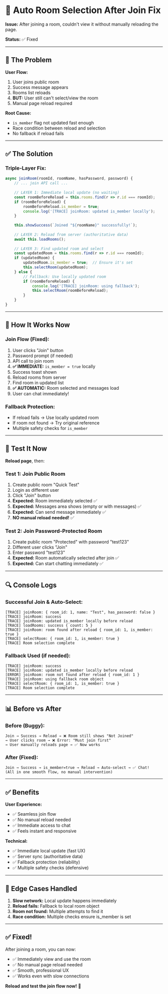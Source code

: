 # 🔄 Auto Room Selection After Join Fix

**Issue:** After joining a room, couldn't view it without manually reloading the page.

**Status:** ✅ Fixed

---

## 🐛 The Problem

**User Flow:**
1. User joins public room
2. Success message appears
3. Rooms list reloads
4. **BUT:** User still can't select/view the room
5. Manual page reload required

**Root Cause:**
- `is_member` flag not updated fast enough
- Race condition between reload and selection
- No fallback if reload fails

---

## ✅ The Solution

### **Triple-Layer Fix:**

```javascript
async joinRoom(roomId, roomName, hasPassword, password) {
    // ... join API call ...
    
    // LAYER 1: Immediate local update (no waiting)
    const roomBeforeReload = this.rooms.find(r => r.id === roomId);
    if (roomBeforeReload) {
        roomBeforeReload.is_member = true;
        console.log('[TRACE] joinRoom: updated is_member locally');
    }
    
    this.showSuccess(`Joined "${roomName}" successfully!`);
    
    // LAYER 2: Reload from server (authoritative data)
    await this.loadRooms();
    
    // LAYER 3: Find updated room and select
    const updatedRoom = this.rooms.find(r => r.id === roomId);
    if (updatedRoom) {
        updatedRoom.is_member = true;  // Ensure it's set
        this.selectRoom(updatedRoom);
    } else {
        // Fallback: Use locally updated room
        if (roomBeforeReload) {
            console.log('[TRACE] joinRoom: using fallback');
            this.selectRoom(roomBeforeReload);
        }
    }
}
```

---

## 🎯 How It Works Now

### **Join Flow (Fixed):**
1. User clicks "Join" button
2. Password prompt (if needed)
3. API call to join room
4. **✅ IMMEDIATE:** `is_member = true` locally
5. Success toast shown
6. Reload rooms from server
7. Find room in updated list
8. **✅ AUTOMATIC:** Room selected and messages load
9. User can chat immediately!

### **Fallback Protection:**
- If reload fails → Use locally updated room
- If room not found → Try original reference
- Multiple safety checks for `is_member`

---

## 🧪 Test It Now

**Reload page**, then:

### **Test 1: Join Public Room**
1. Create public room "Quick Test"
2. Login as different user
3. Click "Join" button
4. **Expected:** Room immediately selected ✅
5. **Expected:** Messages area shows (empty or with messages) ✅
6. **Expected:** Can send message immediately ✅
7. **NO manual reload needed!** ✅

### **Test 2: Join Password-Protected Room**
1. Create public room "Protected" with password "test123"
2. Different user clicks "Join"
3. Enter password "test123"
4. **Expected:** Room automatically selected after join ✅
5. **Expected:** Can start chatting immediately ✅

---

## 🔍 Console Logs

### **Successful Join & Auto-Select:**
```
[TRACE] joinRoom: { room_id: 1, name: "Test", has_password: false }
[TRACE] joinRoom: success
[TRACE] joinRoom: updated is_member locally before reload
[TRACE] loadRooms: success { count: 5 }
[TRACE] joinRoom: room found after reload { room_id: 1, is_member: true }
[TRACE] selectRoom: { room_id: 1, is_member: true }
[TRACE] Room selection complete
```

### **Fallback Used (if needed):**
```
[TRACE] joinRoom: success
[TRACE] joinRoom: updated is_member locally before reload
[ERROR] joinRoom: room not found after reload { room_id: 1 }
[TRACE] joinRoom: using fallback room object
[TRACE] selectRoom: { room_id: 1, is_member: true }
[TRACE] Room selection complete
```

---

## 📊 Before vs After

### **Before (Buggy):**
```
Join → Success → Reload → ❌ Room still shows "Not Joined"
→ User clicks room → ❌ Error: "Must join first"
→ User manually reloads page → ✅ Now works
```

### **After (Fixed):**
```
Join → Success → is_member=true → Reload → Auto-select → ✅ Chat!
(All in one smooth flow, no manual intervention)
```

---

## ✅ Benefits

**User Experience:**
- ✅ Seamless join flow
- ✅ No manual reload needed
- ✅ Immediate access to chat
- ✅ Feels instant and responsive

**Technical:**
- ✅ Immediate local update (fast UX)
- ✅ Server sync (authoritative data)
- ✅ Fallback protection (reliability)
- ✅ Multiple safety checks (defensive)

---

## 🎯 Edge Cases Handled

1. **Slow network:** Local update happens immediately
2. **Reload fails:** Fallback to local room object
3. **Room not found:** Multiple attempts to find it
4. **Race condition:** Multiple checks ensure is_member is set

---

## ✅ Fixed!

After joining a room, you can now:
- ✅ Immediately view and use the room
- ✅ No manual page reload needed
- ✅ Smooth, professional UX
- ✅ Works even with slow connections

**Reload and test the join flow now!** 🚀

